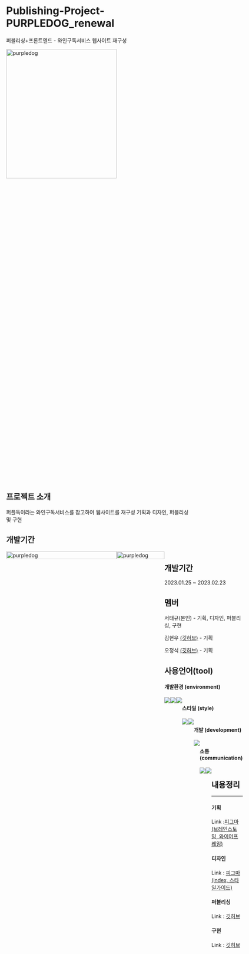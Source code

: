# Publishing-Project-PURPLEDOG_renewal

퍼블리싱+프론트엔드 - 와인구독서비스 웹사이트 재구성

<img src="https://www.purpledog.co.kr/_next/static/media/logo.f6ec6d50.svg" width="300px" height="30%" title="px(픽셀) 크기 설정" alt="purpledog"></img>

## 프로젝트 소개

퍼플독이라는 와인구독서비스를 참고하여 웹사이트를 재구성 기획과 디자인, 퍼블리싱 및 구현

## 개발기간
<div style="display:flex">
<img src="https://img1.daumcdn.net/thumb/R1280x0/?scode=mtistory2&fname=https%3A%2F%2Fblog.kakaocdn.net%2Fdn%2FOPXr6%2Fbtr7UKbJM1a%2FOrgEZ5ykJK1d83lBvXxZOk%2Fimg.png" width="300px" height="50%" title="px(픽셀) 크기 설정" alt="purpledog"></img>
<img src="https://img1.daumcdn.net/thumb/R1280x0/?scode=mtistory2&fname=https%3A%2F%2Fblog.kakaocdn.net%2Fdn%2FkFAo2%2Fbtr72aubIYB%2FnGSlb2UuYKfhm8g10eSjh0%2Fimg.png" width="130px" height="30%" title="px(픽셀) 크기 설정" alt="purpledog"></img>
<div>

## 개발기간

2023.01.25 ~ 2023.02.23

## 멤버

서태규(본인) - 기획, 디자인, 퍼블리싱, 구현

김현우 [(깃허브)](https://github.com/KHW1025) - 기획

오정석 [(깃허브)](https://github.com/jeong0214) - 기획

## 사용언어(tool)

#### 개발환경 (environment)
<div style="display:flex">
<img src="https://img.shields.io/badge/visual studio code-007ACC?style=for-the-badge&logo=visual studio code&logoColor=white">
<img src="https://img.shields.io/badge/github-181717?style=for-the-badge&logo=github&logoColor=white">
<img src="https://img.shields.io/badge/git-F05032?style=for-the-badge&logo=git&logoColor=white">
<div>

#### 스타일 (style)
<div style="display:flex">
<img src="https://img.shields.io/badge/html5-E34F26?style=for-the-badge&logo=html5&logoColor=white">
 <img src="https://img.shields.io/badge/css-1572B6?style=for-the-badge&logo=css3&logoColor=white"> 
<div>

#### 개발 (development)
<div style="display:flex">
<img src="https://img.shields.io/badge/javascript-F7DF1E?style=for-the-badge&logo=javascript&logoColor=black"> 
<div>

#### 소통 (communication)
<div style="display:flex">
<img src="https://img.shields.io/badge/slack-4B154B?style=for-the-badge&logo=slack&logoColor=white">
<img src="https://img.shields.io/badge/figma-524DED?style=for-the-badge&logo=figma&logoColor=white">
<div>

## 내용정리

---

#### 기획

Link :[피그마(브레인스토밍, 와이어프레임)](https://www.figma.com/file/W42Cb9WC8BdGCTiYGUqS7U/%ED%8D%BC%ED%94%8C%EB%8F%85?node-id=0%3A1&t=t6eYg1JD7YOzNcmC-1)

#### 디자인

Link : [피그마(index, 스타일가이드)](https://www.figma.com/file/Xx41gDnnYUhInRNnO3GZpa/%EC%84%9C%ED%83%9C%EA%B7%9C_%ED%8D%BC%ED%94%8C%EB%8F%8501?node-id=0%3A1&t=6TxV06T3aFDbhlBi-1)

#### 퍼블리싱

Link : [깃허브](https://github.com/seotk/purpledog_renewal)

#### 구현

Link : [깃허브](https://github.com/seotk/purpledog_renewal)


<!-- |index 페이지|소개 페이지|
|:------:|:------:|
|테스트1|테스트2|
|구독페이지_1|구독페이지_2|
|테스트1|테스트2|
|구독페이지_3|결제 페이지|
|테스트1|테스트2| -->
